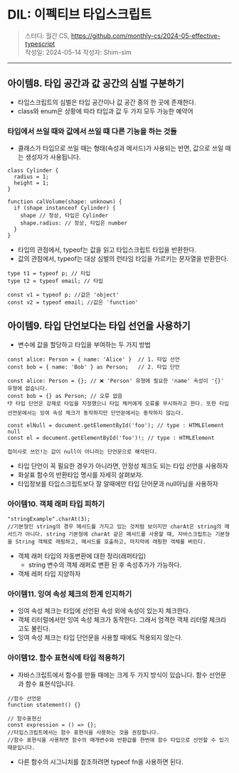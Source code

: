 # DIL: 이펙티브 타입스크립트

> 스터디: 월간 CS, https://github.com/monthly-cs/2024-05-effective-typescript  
> 작성일: 2024-05-14
> 작성자: Shim-sim

---

## 아이템8. 타입 공간과 값 공간의 심벌 구분하기

- 타입스크립트의 심벌은 타입 공간이나 값 공간 중의 한 곳에 존재한다.
- class와 enum은 상황에 따라 타입과 값 두 가지 모두 가능한 예약어

### 타입에서 쓰일 때와 값에서 쓰일 떄 다른 기능을 하는 것들

- 클래스가 타입으로 쓰일 때는 형태(속성과 메서드)가 사용되는 반면, 값으로 쓰일 때는 생성자가 사용됩니다.

```tsx
class Cylinder {
  radius = 1;
  height = 1;
}

function calVolume(shape: unknown) {
  if (shape instanceof Cylinder) {
    shape // 정상, 타입은 Cylinder
    shape.radius: // 정상, 타입은 number
  }
}
```

- 타입의 관점에서, typeof는 값을 읽고 타입스크립트 타입을 반환한다.
- 값의 관점에서, typeof는 대상 심벌의 런타임 타입을 가르키는 문자열을 반환한다.

```tsx
type t1 = typeof p; // 타입
type t2 = typeof email; // 타입

const v1 = typeof p; //값은 'object'
const v2 = typeof email; //값은 'function'
```

## 아이템9. 타입 단언보다는 타입 선언을 사용하기

- 변수에 값을 할당하고 타입을 부여하는 두 가지 방법

```tsx interface Person { name: string };
const alice: Person = { name: 'Alice' }  // 1. 타입 선언
const bob = { name: 'Bob' } as Person;   // 2. 타입 단언

const alice: Person = {}; // ❌ 'Person' 유형에 필요한 'name' 속성이 '{}' 유형에 없습니다.
const bob = {} as Person; // 오류 없음
👎 타입 단언은 강제로 타입을 지정했으니 타입 체커에게 오류를 무시하라고 한다. 또한 타입 선언문에서는 잉여 속성 체크가 동작하지만 단언문에서는 동작하지 않는다.
```

```tsx
const elNull = document.getElementById('foo'); // type : HTMLElement null
const el = document.getElementById('foo')!; // type : HTMLElement

접미사로 쓰인!는 값이 null이 아니라는 단언문으로 해석된다.
```

- 타입 단언이 꼭 필요한 경우가 아니라면, 안정성 체크도 되는 타입 선언을 사용하자
- 화살표 함수의 반환타입 명시를 자세히 살펴보자.
- 타입정보를 타입스크립트보다 잘 알때에만 타입 단어문과 null아님을 사용하자

### 아이템10. 객체 래퍼 타입 피하기

```tsx
"stringExample".charAt(3);
//기본형인 string의 경우 메서드를 가지고 있는 것처럼 보이지만 charAt은 string의 메서드가 아니다. string 기본형에 charAt 같은 메서드를 사용할 때, 자바스크립트는 기본형을 String 객체로 래핑하고, 메서드를 호출하고, 마지막에 래핑한 객체를 버린다.
```

- 객체 래퍼 타입의 자동변환에 대한 정리(래퍼타입)
  - string 변수의 객체 래퍼로 변환 된 후 속성추가가 가능하다.
- 객체 레퍼 타입 지양하자

### 아이템11. 잉여 속성 체크의 한계 인지하기

- 잉여 속성 체크는 타입에 선언된 속성 외에 속성이 있는지 체크한다.
- 객체 리터럴에서만 잉여 속성 체크가 동작한다. 그래서 엄격한 객체 리터럴 체크라고도 불린다.
- 잉여 속성 체크는 타입 단언문을 사용할 때에도 적용되지 않는다.

### 아이템12. 함수 표현식에 타입 적용하기

- 자바스크립트에서 함수를 만들 때에는 크게 두 가지 방식이 있습니다. 함수 선언문과 함수 표현식입니다.

```tsx
//함수 선언문
function statement() {}

// 함수표현신
const expression = () => {};
//타입스크립트에서는 함수 표현식을 사용하는 것을 권장합니다.
//함수 표현식을 사용하면 함수의 매개변수와 반환값를 한번에 함수 타입으로 선언할 수 있기 때문입니다.
```

- 다른 함수의 시그니처를 참조하려면 typeof fn을 사용하면 된다.
